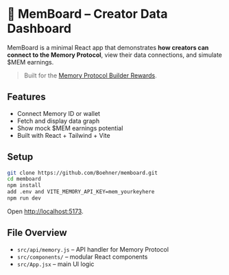 # 🧠 MemBoard – Creator Data Dashboard

MemBoard is a minimal React app that demonstrates **how creators can connect to the Memory Protocol**, view their data connections, and simulate $MEM earnings.

> Built for the [Memory Protocol Builder Rewards](https://memory.build).

## Features
- Connect Memory ID or wallet
- Fetch and display data graph
- Show mock $MEM earnings potential
- Built with React + Tailwind + Vite

## Setup

```bash
git clone https://github.com/Boehner/memboard.git
cd memboard
npm install
add .env and VITE_MEMORY_API_KEY=mem_yourkeyhere
npm run dev
```

Open [http://localhost:5173](http://localhost:5173).

## File Overview
- `src/api/memory.js` – API handler for Memory Protocol
- `src/components/` – modular React components
- `src/App.jsx` – main UI logic
